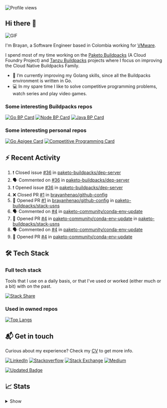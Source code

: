 ![Profile views](https://gpvc.arturio.dev/brayanhenao)

## Hi there 👋

<img alt="GIF" src="https://i.pinimg.com/originals/e4/26/70/e426702edf874b181aced1e2fa5c6cde.gif" />  


I'm Brayan, a Software Engineer based in Colombia working for [VMware](https://www.vmware.com/).

I spend most of my time working on the [Paketo Buildpacks](https://paketo.io/) (A Cloud Foundry Project)
and [Tanzu Buildpacks](https://tanzu.vmware.com/components/buildpacks) projects where I focus on improving the Cloud
Native Buildpacks Family.

- 🌱 I’m currently improving my Golang skills, since all the Buildpacks environment is written in Go.
- 💻 In my spare time I like to solve competitive programming problems, watch series and play video games.

### Some interesting Buildpacks repos

[![Go BP Card](https://github-readme-stats.vercel.app/api/pin/?username=paketo-buildpacks&repo=go&show_owner=true)](https://github.com/anuraghazra/github-readme-stats)
[![Node BP Card](https://github-readme-stats.vercel.app/api/pin/?username=paketo-buildpacks&repo=nodejs&show_owner=true)](https://github.com/anuraghazra/github-readme-stats)
[![Java BP Card](https://github-readme-stats.vercel.app/api/pin/?username=paketo-buildpacks&repo=java&show_owner=true)](https://github.com/anuraghazra/github-readme-stats)

### Some interesting personal repos

[![Go Apigee Card](https://github-readme-stats.vercel.app/api/pin/?username=brayanhenao&repo=go-apigee-edge)](https://github.com/anuraghazra/github-readme-stats)
[![Competitive Programming Card](https://github-readme-stats.vercel.app/api/pin/?username=brayanhenao&repo=competitive-programming)](https://github.com/anuraghazra/github-readme-stats)

## ⚡️ Recent Activity

<!--START_SECTION:activity-->

1. ❗️ Closed issue [#36](https://github.com/paketo-buildpacks/dep-server/issues/36) in [paketo-buildpacks/dep-server](https://github.com/paketo-buildpacks/dep-server)
2. 🗣 Commented on [#36](https://github.com/paketo-buildpacks/dep-server/issues/36) in [paketo-buildpacks/dep-server](https://github.com/paketo-buildpacks/dep-server)
3. ❗️ Opened issue [#36](https://github.com/paketo-buildpacks/dep-server/issues/36) in [paketo-buildpacks/dep-server](https://github.com/paketo-buildpacks/dep-server)
4. ❌ Closed PR [#1](https://github.com/brayanhenao/github-config/pull/1) in [brayanhenao/github-config](https://github.com/brayanhenao/github-config)
5. 💪 Opened PR [#1](https://github.com/brayanhenao/github-config/pull/1) in [brayanhenao/github-config](https://github.com/brayanhenao/github-config)
   in [paketo-buildpacks/stack-usns](https://github.com/paketo-buildpacks/stack-usns)
4. 🗣 Commented on [#4](https://github.com/paketo-community/conda-env-update/issues/4)
   in [paketo-community/conda-env-update](https://github.com/paketo-community/conda-env-update)
5. 💪 Opened PR [#4](https://github.com/paketo-community/conda-env-update/pull/4)
   in [paketo-community/conda-env-update](https://github.com/paketo-community/conda-env-update)
   in [paketo-buildpacks/stack-usns](https://github.com/paketo-buildpacks/stack-usns)
4. 🗣 Commented on [#4](https://github.com/paketo-community/conda-env-update/issues/4)
   in [paketo-community/conda-env-update](https://github.com/paketo-community/conda-env-update)
5. 💪 Opened PR [#4](https://github.com/paketo-community/conda-env-update/pull/4)
   in [paketo-community/conda-env-update](https://github.com/paketo-community/conda-env-update)

<!--END_SECTION:activity-->

## 🛠 Tech Stack

### Full tech stack

Tools that I use on a daily basis, or that I've used or worked (either much or a bit) with on the past.

[![Stack Share](https://img.shields.io/badge/Stack%20Share-0690FA.svg?&style=for-the-badge&logo=stackshare&logoColor=white)](https://stackshare.io/bhenao6/mystack)

### Used in owned repos

[![Top Langs](https://github-readme-stats.vercel.app/api/top-langs/?username=brayanhenao&layout=compact&langs_count=10)](https://github.com/anuraghazra/github-readme-stats)

## 📬 Get in touch

Curious about my experience? Check my [CV](resources/Brayan%20Henao%20CV.pdf) to get more info.

[![LinkedIn](https://img.shields.io/badge/linkedin-%230077B5.svg?&style=for-the-badge&logo=linkedin&logoColor=white)](https://www.linkedin.com/in/bhenao6/)
[![Stackoverflow](https://img.shields.io/badge/-F58025.svg?&style=for-the-badge&logo=stackoverflow&logoColor=white)](https://stackoverflow.com/users/5371842/brayan-henao)
[![Stack Exchange](https://img.shields.io/badge/-1E5397.svg?&style=for-the-badge&logo=stackexchange)](https://stackexchange.com/users/7008058/brayan-henao)
[![Medium](https://img.shields.io/badge/medium-%2312100E.svg?&style=for-the-badge&logo=medium&logoColor=white)](https://medium.com/@bhenao6)

[![Updated Badge](https://badges.pufler.dev/updated/brayanhenao/brayanhenao)](https://badges.pufler.dev)

## 📈 Stats

<details>
  <summary>Show</summary>

[![Brayan's github stats](https://github-readme-stats.vercel.app/api?username=brayanhenao&count_private=true&show_icons=true&theme=vue-dark)](https://github.com/anuraghazra/github-readme-stats)

<!--START_SECTION:waka-->
![Lines of code](https://img.shields.io/badge/From%20Hello%20World%20I%27ve%20Written-299504%20lines%20of%20code-blue)

**🐱 My Github Data** 

> 🏆 282 Contributions in the Year 2021
 > 
> 📦 85.4 kB Used in Github's Storage 
 > 
> 💼 Opted to Hire
 > 
> 📜 45 Public Repositories 
 > 
> 🔑 11 Private Repositories  
 > 
**I'm an Early 🐤** 

```text
🌞 Morning    50 commits     █████░░░░░░░░░░░░░░░░░░░░   22.73% 
🌆 Daytime    104 commits    ███████████░░░░░░░░░░░░░░   47.27% 
🌃 Evening    32 commits     ███░░░░░░░░░░░░░░░░░░░░░░   14.55% 
🌙 Night      34 commits     ███░░░░░░░░░░░░░░░░░░░░░░   15.45%

```
📅 **I'm Most Productive on Tuesday** 

```text
Monday       44 commits     █████░░░░░░░░░░░░░░░░░░░░   20.0% 
Tuesday      70 commits     ████████░░░░░░░░░░░░░░░░░   31.82% 
Wednesday    44 commits     █████░░░░░░░░░░░░░░░░░░░░   20.0% 
Thursday     27 commits     ███░░░░░░░░░░░░░░░░░░░░░░   12.27% 
Friday       27 commits     ███░░░░░░░░░░░░░░░░░░░░░░   12.27% 
Saturday     2 commits      ░░░░░░░░░░░░░░░░░░░░░░░░░   0.91% 
Sunday       6 commits      ░░░░░░░░░░░░░░░░░░░░░░░░░   2.73%

```


📊 **This Week I Spent My Time On** 

```text
⌚︎ Time Zone: America/Bogota

💬 Programming Languages: 
sh                       1 hr 29 mins        █████████████░░░░░░░░░░░░   54.18% 
Go                       32 mins             █████░░░░░░░░░░░░░░░░░░░░   19.6% 
Bash                     12 mins             ██░░░░░░░░░░░░░░░░░░░░░░░   7.69% 
YAML                     12 mins             ██░░░░░░░░░░░░░░░░░░░░░░░   7.65% 
Markdown                 9 mins              █░░░░░░░░░░░░░░░░░░░░░░░░   5.75%

🔥 Editors: 
Zsh                      1 hr 29 mins        █████████████░░░░░░░░░░░░   54.18% 
GoLand                   1 hr 14 mins        ███████████░░░░░░░░░░░░░░   45.15% 
Vim                      1 min               ░░░░░░░░░░░░░░░░░░░░░░░░░   0.66%

💻 Operating System: 
Mac                      2 hrs 45 mins       █████████████████████████   100.0%

```

**I Mostly Code in Java** 

```text
Java                     12 repos            ████████░░░░░░░░░░░░░░░░░   34.29% 
JavaScript               6 repos             ████░░░░░░░░░░░░░░░░░░░░░   17.14% 
TypeScript               5 repos             ███░░░░░░░░░░░░░░░░░░░░░░   14.29% 
Go                       4 repos             ██░░░░░░░░░░░░░░░░░░░░░░░   11.43% 
HTML                     2 repos             █░░░░░░░░░░░░░░░░░░░░░░░░   5.71%

```



<!--END_SECTION:waka-->
</details>
